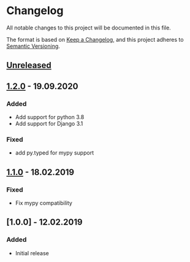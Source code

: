 # Changelog

All notable changes to this project will be documented in this file.

The format is based on [Keep a Changelog](https://keepachangelog.com/en/1.0.0/),
and this project adheres to [Semantic Versioning](https://semver.org/spec/v2.0.0.html).

## [Unreleased]

## [1.2.0] - 19.09.2020

### Added

- Add support for python 3.8
- Add support for Django 3.1

### Fixed

- add py.typed for mypy support

## [1.1.0] - 18.02.2019

### Fixed

- Fix mypy compatibility

## [1.0.0] - 12.02.2019

### Added

- Initial release

[Unreleased]: https://github.com/olivierlacan/keep-a-changelog/compare/1.2.0...HEAD
[1.2.0]: https://github.com/olivierlacan/keep-a-changelog/compare/1.1.0...1.2.0
[1.1.0]: https://github.com/olivierlacan/keep-a-changelog/releases/tag/1.1.0

